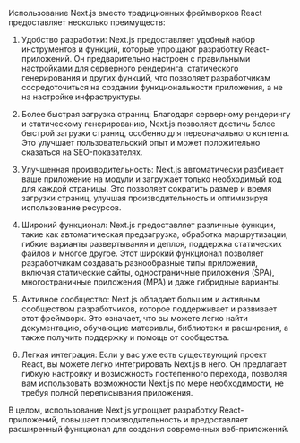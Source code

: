 Использование Next.js вместо традиционных фреймворков React предоставляет несколько преимуществ:

1. Удобство разработки: Next.js предоставляет удобный набор инструментов и функций, которые упрощают разработку React-приложений. Он предварительно настроен с правильными настройками для серверного рендеринга, статического генерирования и других функций, что позволяет разработчикам сосредоточиться на создании функциональности приложения, а не на настройке инфраструктуры.

2. Более быстрая загрузка страниц: Благодаря серверному рендерингу и статическому генерированию, Next.js позволяет достичь более быстрой загрузки страниц, особенно для первоначального контента. Это улучшает пользовательский опыт и может положительно сказаться на SEO-показателях.

3. Улучшенная производительность: Next.js автоматически разбивает ваше приложение на модули и загружает только необходимый код для каждой страницы. Это позволяет сократить размер и время загрузки страниц, улучшая производительность и оптимизируя использование ресурсов.

4. Широкий функционал: Next.js предоставляет различные функции, такие как автоматическая предзагрузка, обработка маршрутизации, гибкие варианты развертывания и деплоя, поддержка статических файлов и многое другое. Этот широкий функционал позволяет разработчикам создавать разнообразные типы приложений, включая статические сайты, одностраничные приложения (SPA), многостраничные приложения (MPA) и даже гибридные варианты.

5. Активное сообщество: Next.js обладает большим и активным сообществом разработчиков, которое поддерживает и развивает этот фреймворк. Это означает, что вы можете легко найти документацию, обучающие материалы, библиотеки и расширения, а также получить поддержку и помощь от сообщества.

6. Легкая интеграция: Если у вас уже есть существующий проект React, вы можете легко интегрировать Next.js в него. Он предлагает гибкую настройку и возможность постепенного перехода, позволяя вам использовать возможности Next.js по мере необходимости, не требуя полной переписывания приложения.

В целом, использование Next.js упрощает разработку React-приложений, повышает производительность и предоставляет расширенный функционал для создания современных веб-приложений.